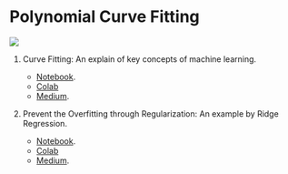 # Polynomial Curve Fitting
[<img src="https://img.shields.io/badge/author-rlrocha-orange?style=flat-square"/>](https://github.com/rlrocha)

1. Curve Fitting: An explain of key concepts of machine learning.
    * [Notebook](regression.ipynb).
    * [Colab](https://colab.research.google.com/drive/1ava7PBC6BDYWIoUNyOUXthYzyB6yH-Dc?usp=sharing)
    * [Medium](https://medium.com/@rlrocha/curve-fitting-13feb098951d).

2. Prevent the Overfitting through Regularization: An example by Ridge Regression.
    * [Notebook](ridgeRegression.ipynb).
    * [Colab]()
    * [Medium](https://medium.com/@rlrocha/curve-fitting-13feb098951d).

<!-- Teste [Link](https://medium.com/@rlrocha/curve-fitting-13feb098951d) -->